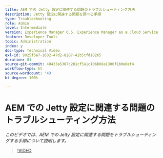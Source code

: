 ```yaml
---
title: AEM での Jetty 設定に関連する問題のトラブルシューティング方法
description: Jetty 設定に関連する問題を調べる手順
type: Troubleshooting
role: Admin
level: Intermediate
version: Experience Manager 6.5, Experience Manager as a Cloud Service
feature: Developer Tools
topic: Administration
index: y
doc-type: Technical Video
exl-id: 9025f5a7-1602-47d2-8287-42b5cfd18265
duration: 81
source-git-commit: 48433a5367c281cf5a1c106b08a1306f1b0e8ef4
workflow-type: ht
source-wordcount: '43'
ht-degree: 100%

---
```


# AEM での Jetty 設定に関連する問題のトラブルシューティング方法

*このビデオでは、AEM での Jetty 設定に関連する問題をトラブルシューティングする手順について説明します。*

>[!VIDEO](https://video.tv.adobe.com/v/335470?quality=12&learn=on)
